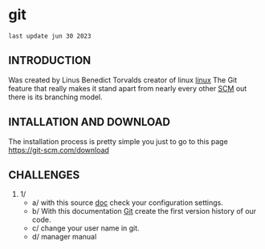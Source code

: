 # git
`last update jun 30 2023`
## INTRODUCTION
  Was created by Linus Benedict Torvalds creator of linux <a href="https://en.wikipedia.org/wiki/History_of_Linux">linux</a>
  The Git feature that really makes it stand apart from nearly every other <a href="https://es.wikipedia.org/wiki/SCM">SCM</a> out there is its branching model.

## INTALLATION AND DOWNLOAD
  The installation process is pretty simple you just to go to this page <a href="https://git-scm.com/download">https://git-scm.com/download</a>

## CHALLENGES
  1. 1/ 
     - a/  with this source <a href="https://git-scm.com/book/en/v2/Getting-Started-First-Time-Git-Setup">doc</a> check your configuration settings.
     - b/  With this documentation <a href="https://git-scm.com/docs/git-init">Git</a> create the first version history of our code.
     - c/ change your user name in git.
     - d/ manager manual
